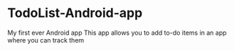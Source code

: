 # TodoList-Android-app
My first ever Android app
This app allows you to add to-do items in an app where you can track them
